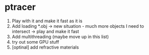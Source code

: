 # ptracer

1) Play with it and make it fast as it is
2) Add loading \*.obj -> new situation - much more objects I need to intersect -> play and make it fast
3) Add multithreading (maybe move up in this list)
4) try out some GPU stuff
5) [optinal] add refractive materials

